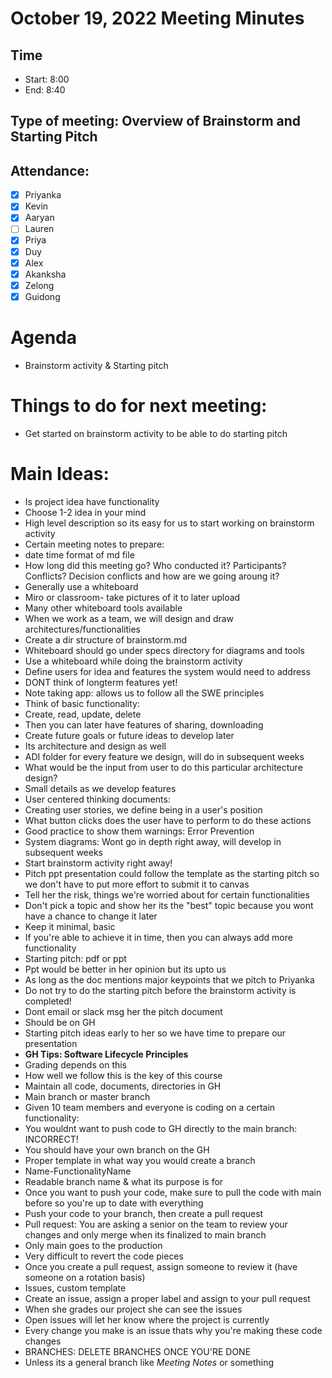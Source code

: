 <!-- Note taker: Priya-->
<!-- 10/19/2022-->
# October 19, 2022 Meeting Minutes

<!-- XX:XX AM/PM -->
## Time
- Start: 8:00
- End: 8:40

<!-- TA or team, etc.-->
## Type of meeting: Overview of Brainstorm and Starting Pitch

<!-- [x] for present -->
## Attendance:
- [x] Priyanka
- [x] Kevin 
- [x] Aaryan
- [ ] Lauren
- [x] Priya
- [x] Duy
- [x] Alex
- [x] Akanksha
- [x] Zelong
- [x] Guidong

<!-- Topics for the meeting-->
# Agenda
- Brainstorm activity & Starting pitch

<!-- homework basically zzzz-->
# Things to do for next meeting:
- Get started on brainstorm activity to be able to do starting pitch

<!-- what was discussed for each topic-->
# Main Ideas:
- Is project idea have functionality
- Choose 1-2 idea in your mind 
- High level description so its easy for us to start working on brainstorm activity
- Certain meeting notes to prepare:
- date time format of md file
- How long did this meeting go? Who conducted it? Participants? Conflicts? Decision conflicts and how are we going aroung it?
- Generally use a whiteboard
- Miro or classroom- take pictures of it to later upload
- Many other whiteboard tools available 
- When we work as a team, we will design and draw architectures/functionalities
- Create a dir structure of brainstorm.md
- Whiteboard should go under specs directory for diagrams and tools
- Use a whiteboard while doing the brainstorm activity
- Define users for idea and features the system would need to address
- DONT think of longterm features yet!
- Note taking app: allows us to follow all the SWE principles
- Think of basic functionality: 
- Create, read, update, delete
- Then you can later have features of sharing, downloading
- Create future goals or future ideas to develop later
- Its architecture and design as well
- ADI folder for every feature we design, will do in subsequent weeks
- What would be the input from user to do this particular architecture design?
- Small details as we develop features
- User centered thinking documents: 
- Creating user stories, we define being in a user's position
- What button clicks does the user have to perform to do these actions
- Good practice to show them warnings: Error Prevention
- System diagrams: Wont go in depth right away, will develop in subsequent weeks
- Start brainstorm activity right away! 
- Pitch ppt presentation could follow the template as the starting pitch so we don't have to put more effort to submit it to canvas
- Tell her the risk, things we're worried about for certain functionalities
- Don't pick a topic and show her its the "best" topic because you wont have a chance to change it later
- Keep it minimal, basic
- If you're able to achieve it in time, then you can always add more functionality
- Starting pitch: pdf or ppt
- Ppt would be better in her opinion but its upto us
- As long as the doc mentions major keypoints that we pitch to Priyanka
- Do not try to do the starting pitch before the brainstorm activity is completed! 
- Dont email or slack msg her the pitch document
- Should be on GH
- Starting pitch ideas early to her so we have time to prepare our presentation
- **GH Tips: Software Lifecycle Principles**
- Grading depends on this
- How well we follow this is the key of this course
- Maintain all code, documents, directories in GH
- Main branch or master branch
- Given 10 team members and everyone is coding on a certain functionality: 
- You wouldnt want to push code to GH directly to the main branch: INCORRECT!
- You should have your own branch on the GH
- Proper template in what way you would create a branch
- Name-FunctionalityName
- Readable branch name & what its purpose is for
- Once you want to push your code, make sure to pull the code with main before so you're up to date with everything
- Push your code to your branch, then create a pull request
- Pull request: You are asking a senior on the team to review your changes and only merge when its finalized to main branch
- Only main goes to the production
- Very difficult to revert the code pieces
- Once you create a pull request, assign someone to review it (have someone on a rotation basis)
- Issues, custom template 
- Create an issue, assign a proper label and assign to your pull request
- When she grades our project she can see the issues
- Open issues will let her know where the project is currently
- Every change you make is an issue thats why you're making these code changes
- BRANCHES: DELETE BRANCHES ONCE YOU'RE DONE
- Unless its a general branch like *Meeting Notes* or something
